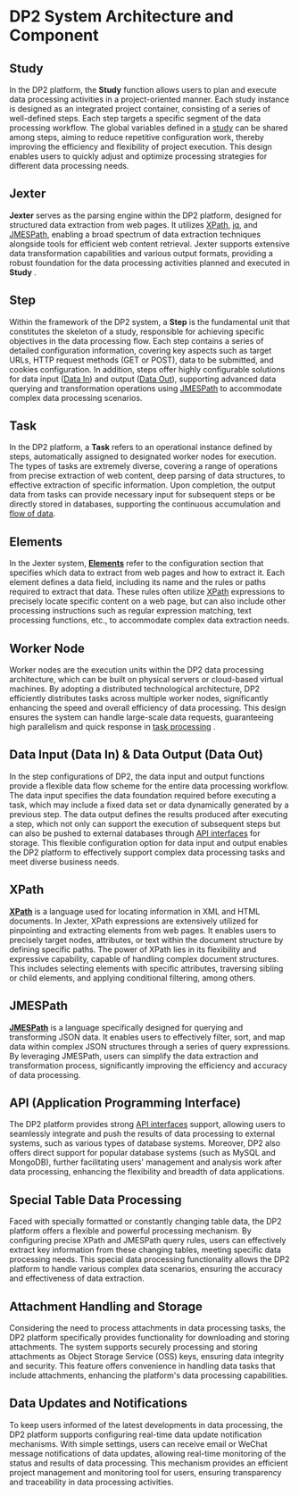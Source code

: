 # DP2 System Architecture and Component

## Study

In the DP2 platform, the **Study** function allows users to plan and execute data processing activities in a project-oriented manner. Each study instance is designed as an integrated project container, consisting of a series of well-defined steps. Each step targets a specific segment of the data processing workflow. The global variables defined in a [study](https://github.com/HzaCode/DP2-for-Beginners/blob/main/Study%EF%BC%9Acatogery_step.md) can be shared among steps, aiming to reduce repetitive configuration work, thereby improving the efficiency and flexibility of project execution. This design enables users to quickly adjust and optimize processing strategies for different data processing needs.

## Jexter

**Jexter** serves as the parsing engine within the DP2 platform, designed for structured data extraction from web pages. It utilizes [XPath](XPath%20for%20DP2.md), [jq](jq%20and%20JMESPath%20in%20DP2.md), and [JMESPath](jq%20and%20JMESPath%20in%20DP2.md), enabling a broad spectrum of data extraction techniques alongside tools for efficient web content retrieval. Jexter supports extensive data transformation capabilities and various output formats, providing a robust foundation for the data processing activities planned and executed in **Study** .

## Step

Within the framework of the DP2 system, a **Step** is the fundamental unit that constitutes the skeleton of a study, responsible for achieving specific objectives in the data processing flow. Each step contains a series of detailed configuration information, covering key aspects such as target URLs, HTTP request methods (GET or POST), data to be submitted, and cookies configuration. In addition, steps offer highly configurable solutions for data input ([Data In](Understanding%20Data%20Flow%20and%20Task%20Management.md)) and output ([Data Out](Understanding%20Data%20Flow%20and%20Task%20Management.md)), supporting advanced data querying and transformation operations using [JMESPath](jq%20and%20JMESPath%20in%20DP2.md) to accommodate complex data processing scenarios.

## Task

In the DP2 platform, a **Task** refers to an operational instance defined by steps, automatically assigned to designated worker nodes for execution. The types of tasks are extremely diverse, covering a range of operations from precise extraction of web content, deep parsing of data structures, to effective extraction of specific information. Upon completion, the output data from tasks can provide necessary input for subsequent steps or be directly stored in databases, supporting the continuous accumulation and [flow of data](Understanding%20Data%20Flow%20and%20Task%20Management.md).

## Elements


In the Jexter system, **[Elements](https://github.com/HzaCode/DP2-for-Beginners/blob/main/Simplifying%20Data%20Extraction%20with%20Jexter%20III%20.md)** refer to the configuration section that specifies which data to extract from web pages and how to extract it. Each element defines a data field, including its name and the rules or paths required to extract that data. These rules often utilize [XPath](XPath%20for%20DP2.md) expressions to precisely locate specific content on a web page, but can also include other processing instructions such as regular expression matching, text processing functions, etc., to accommodate complex data extraction needs.


## Worker Node

Worker nodes are the execution units within the DP2 data processing architecture, which can be built on physical servers or cloud-based virtual machines. By adopting a distributed technological architecture, DP2 efficiently distributes tasks across multiple worker nodes, significantly enhancing the speed and overall efficiency of data processing. This design ensures the system can handle large-scale data requests, guaranteeing high parallelism and quick response in [task processing](https://github.com/HzaCode/DP2-for-Beginners/blob/main/Understanding%20Data%20Flow%20and%20Task%20Management.md)
.

## Data Input (Data In) & Data Output (Data Out)

In the step configurations of DP2, the data input and output functions provide a flexible data flow scheme for the entire data processing workflow. The data input specifies the data foundation required before executing a task, which may include a fixed data set or data dynamically generated by a previous step. The data output defines the results produced after executing a step, which not only can support the execution of subsequent steps but can also be pushed to external databases through [API interfaces](API%20Configuration%20Guide%20in%20DP2.md) for storage. This flexible configuration option for data input and output enables the DP2 platform to effectively support complex data processing tasks and meet diverse business needs.

## XPath

**[XPath](XPath%20for%20DP2.md)** is a language used for locating information in XML and HTML documents. In Jexter, XPath expressions are extensively utilized for pinpointing and extracting elements from web pages. It enables users to precisely target nodes, attributes, or text within the document structure by defining specific paths. The power of XPath lies in its flexibility and expressive capability, capable of handling complex document structures. This includes selecting elements with specific attributes, traversing sibling or child elements, and applying conditional filtering, among others.

## JMESPath

**[JMESPath](jq%20and%20JMESPath%20in%20DP2.md)** is a language specifically designed for querying and transforming JSON data. It enables users to effectively filter, sort, and map data within complex JSON structures through a series of query expressions. By leveraging JMESPath, users can simplify the data extraction and transformation process, significantly improving the efficiency and accuracy of data processing.

## API (Application Programming Interface)

The DP2 platform provides strong [API interfaces](API%20Configuration%20Guide%20in%20DP2.md) support, allowing users to seamlessly integrate and push the results of data processing to external systems, such as various types of database systems. Moreover, DP2 also offers direct support for popular database systems (such as MySQL and MongoDB), further facilitating users' management and analysis work after data processing, enhancing the flexibility and breadth of data applications.



## Special Table Data Processing

Faced with specially formatted or constantly changing table data, the DP2 platform offers a flexible and powerful processing mechanism. By configuring precise XPath and JMESPath query rules, users can effectively extract key information from these changing tables, meeting specific data processing needs. This special data processing functionality allows the DP2 platform to handle various complex data scenarios, ensuring the accuracy and effectiveness of data extraction.

## Attachment Handling and Storage

Considering the need to process attachments in data processing tasks, the DP2 platform specifically provides functionality for downloading and storing attachments. The system supports securely processing and storing attachments as Object Storage Service (OSS) keys, ensuring data integrity and security. This feature offers convenience in handling data tasks that include attachments, enhancing the platform's data processing capabilities.

## Data Updates and Notifications

To keep users informed of the latest developments in data processing, the DP2 platform supports configuring real-time data update notification mechanisms. With simple settings, users can receive email or WeChat message notifications of data updates, allowing real-time monitoring of the status and results of data processing. This mechanism provides an efficient project management and monitoring tool for users, ensuring transparency and traceability in data processing activities.


